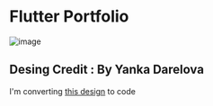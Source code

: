 # Flutter Portfolio
 
 ![image](https://www.behance.net/gallery/142207047/Portfolio-Concept-V2)
 
 ## Desing Credit : By Yanka Darelova
 
 I'm converting [this design](https://www.behance.net/gallery/142207047/Portfolio-Concept-V2) to code
